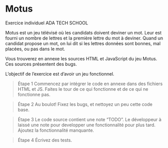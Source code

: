 # Motus
Exercice individuel ADA TECH SCHOOL

Motus est un jeu télévisé où les candidats doivent deviner un mot. Leur est fourni un nombre de lettres et la première lettre du mot à deviner. Quand un candidat propose un mot, on lui dit si les lettres données sont bonnes, mal placées, ou pas dans le mot.

Vous trouverez en annexe les sources HTML et JavaScript du jeu Motus. Ces sources présentent des bugs.

L’objectif de l’exercice est d’avoir un jeu fonctionnel.

> Étape 1
Commencez par intégrer le code en annexe dans des fichiers HTML et JS. Faites le tour de ce qui fonctionne et de ce qui ne fonctionne pas.

> Étape 2
Au boulot!
Fixez les bugs, et nettoyez un peu cette code base.

> Étape 3
Le code source contient une note “TODO”. Le développeur à laissé une note pour developper une fonctionnalité pour plus tard. Ajoutez la fonctionnalité manquante.

> Étape 4
Écrivez des tests.
